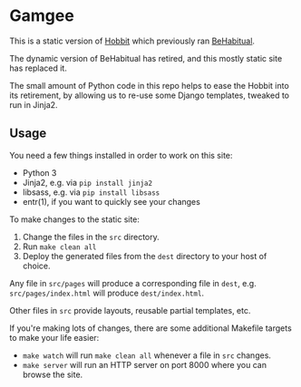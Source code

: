 # Gamgee

This is a static version of [Hobbit](https://github.com/devfort/behabitual)
which previously ran [BeHabitual](https://www.behabitual.com).

The dynamic version of BeHabitual has retired, and this mostly static site
has replaced it.

The small amount of Python code in this repo helps to ease the Hobbit into its
retirement, by allowing us to re-use some Django templates, tweaked to run in
Jinja2.


## Usage

You need a few things installed in order to work on this site:

- Python 3
- Jinja2, e.g. via `pip install jinja2`
- libsass, e.g. via `pip install libsass`
- entr(1), if you want to quickly see your changes

To make changes to the static site:

1. Change the files in the `src` directory.
2. Run `make clean all`
3. Deploy the generated files from the `dest` directory to your host of choice.

Any file in `src/pages` will produce a corresponding file in `dest`, e.g.
`src/pages/index.html` will produce `dest/index.html`.

Other files in `src` provide layouts, reusable partial templates, etc.

If you're making lots of changes, there are some additional Makefile targets to
make your life easier:

- `make watch` will run `make clean all` whenever a file in `src` changes.
- `make server` will run an HTTP server on port 8000 where you can browse the
  site.
